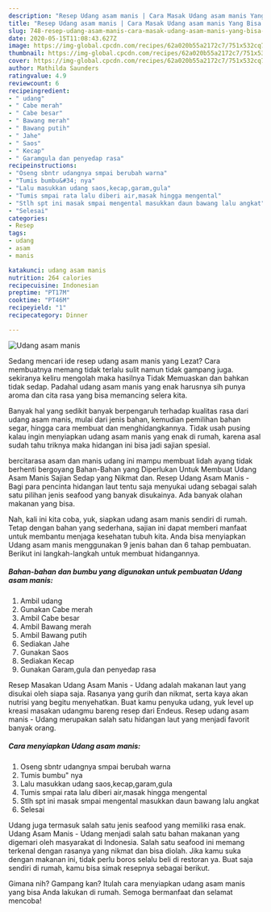 ```yaml
---
description: "Resep Udang asam manis | Cara Masak Udang asam manis Yang Bisa Manjain Lidah"
title: "Resep Udang asam manis | Cara Masak Udang asam manis Yang Bisa Manjain Lidah"
slug: 748-resep-udang-asam-manis-cara-masak-udang-asam-manis-yang-bisa-manjain-lidah
date: 2020-05-15T11:08:43.627Z
image: https://img-global.cpcdn.com/recipes/62a020b55a2172c7/751x532cq70/udang-asam-manis-foto-resep-utama.jpg
thumbnail: https://img-global.cpcdn.com/recipes/62a020b55a2172c7/751x532cq70/udang-asam-manis-foto-resep-utama.jpg
cover: https://img-global.cpcdn.com/recipes/62a020b55a2172c7/751x532cq70/udang-asam-manis-foto-resep-utama.jpg
author: Mathilda Saunders
ratingvalue: 4.9
reviewcount: 6
recipeingredient:
- " udang"
- " Cabe merah"
- " Cabe besar"
- " Bawang merah"
- " Bawang putih"
- " Jahe"
- " Saos"
- " Kecap"
- " Garamgula dan penyedap rasa"
recipeinstructions:
- "Oseng sbntr udangnya smpai berubah warna"
- "Tumis bumbu&#34; nya"
- "Lalu masukkan udang saos,kecap,garam,gula"
- "Tumis smpai rata lalu diberi air,masak hingga mengental"
- "Stlh spt ini masak smpai mengental masukkan daun bawang lalu angkat"
- "Selesai"
categories:
- Resep
tags:
- udang
- asam
- manis

katakunci: udang asam manis 
nutrition: 264 calories
recipecuisine: Indonesian
preptime: "PT17M"
cooktime: "PT46M"
recipeyield: "1"
recipecategory: Dinner

---
```



![Udang asam manis](https://img-global.cpcdn.com/recipes/62a020b55a2172c7/751x532cq70/udang-asam-manis-foto-resep-utama.jpg)

Sedang mencari ide resep udang asam manis yang Lezat? Cara membuatnya memang tidak terlalu sulit namun tidak gampang juga. sekiranya keliru mengolah maka hasilnya Tidak Memuaskan dan bahkan tidak sedap. Padahal udang asam manis yang enak harusnya sih punya aroma dan cita rasa yang bisa memancing selera kita.

Banyak hal yang sedikit banyak berpengaruh terhadap kualitas rasa dari udang asam manis, mulai dari jenis bahan, kemudian pemilihan bahan segar, hingga cara membuat dan menghidangkannya. Tidak usah pusing kalau ingin menyiapkan udang asam manis yang enak di rumah, karena asal sudah tahu triknya maka hidangan ini bisa jadi sajian spesial.

bercitarasa asam dan manis udang ini mampu membuat lidah ayang tidak berhenti bergoyang Bahan-Bahan yang Diperlukan Untuk Membuat Udang Asam Manis Sajian Sedap yang Nikmat dan. Resep Udang Asam Manis - Bagi para pencinta hidangan laut tentu saja menyukai udang sebagai salah satu pilihan jenis seafood yang banyak disukainya. Ada banyak olahan makanan yang bisa.


Nah, kali ini kita coba, yuk, siapkan udang asam manis sendiri di rumah. Tetap dengan bahan yang sederhana, sajian ini dapat memberi manfaat untuk membantu menjaga kesehatan tubuh kita. Anda bisa menyiapkan Udang asam manis menggunakan 9 jenis bahan dan 6 tahap pembuatan. Berikut ini langkah-langkah untuk membuat hidangannya.

<!--inarticleads1-->

##### Bahan-bahan dan bumbu yang digunakan untuk pembuatan Udang asam manis:

1. Ambil  udang
1. Gunakan  Cabe merah
1. Ambil  Cabe besar
1. Ambil  Bawang merah
1. Ambil  Bawang putih
1. Sediakan  Jahe
1. Gunakan  Saos
1. Sediakan  Kecap
1. Gunakan  Garam,gula dan penyedap rasa


Resep Masakan Udang Asam Manis - Udang adalah makanan laut yang disukai oleh siapa saja. Rasanya yang gurih dan nikmat, serta kaya akan nutrisi yang begitu menyehatkan. Buat kamu penyuka udang, yuk level up kreasi masakan udangmu bareng resep dari Endeus. Resep udang asam manis - Udang merupakan salah satu hidangan laut yang menjadi favorit banyak orang. 

<!--inarticleads2-->

##### Cara menyiapkan Udang asam manis:

1. Oseng sbntr udangnya smpai berubah warna
1. Tumis bumbu&#34; nya
1. Lalu masukkan udang saos,kecap,garam,gula
1. Tumis smpai rata lalu diberi air,masak hingga mengental
1. Stlh spt ini masak smpai mengental masukkan daun bawang lalu angkat
1. Selesai


Udang juga termasuk salah satu jenis seafood yang memiliki rasa enak. Udang Asam Manis - Udang menjadi salah satu bahan makanan yang digemari oleh masyarakat di Indonesia. Salah satu seafood ini memang terkenal dengan rasanya yang nikmat dan bisa diolah. Jika kamu suka dengan makanan ini, tidak perlu boros selalu beli di restoran ya. Buat saja sendiri di rumah, kamu bisa simak resepnya sebagai berikut. 

Gimana nih? Gampang kan? Itulah cara menyiapkan udang asam manis yang bisa Anda lakukan di rumah. Semoga bermanfaat dan selamat mencoba!
